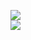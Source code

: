 [![](https://img.shields.io/badge/Made%20With-Github%20Spray-lightgrey.svg?style=for-the-badge&logo=github)](https://github.com/Annihil/github-spray#6554)  
[![](https://i.imgur.com/2DrTn0Z.gif)](https://github.com/Annihil/github-spray)